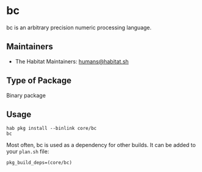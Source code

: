 # bc

bc is an arbitrary precision numeric processing language.

## Maintainers

* The Habitat Maintainers: <humans@habitat.sh>

## Type of Package

Binary package

## Usage

```
hab pkg install --binlink core/bc
bc
```

Most often, bc is used as a dependency for other builds. It can be added to your `plan.sh` file:

```
pkg_build_deps=(core/bc)
```
